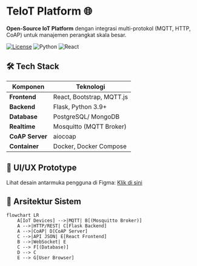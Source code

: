 # TeloT Platform 🌐

**Open-Source IoT Platform** dengan integrasi multi-protokol (MQTT, HTTP, CoAP) untuk manajemen perangkat skala besar.

[![License](https://img.shields.io/badge/License-Apache_2.0-blue.svg)](https://opensource.org/licenses/Apache-2.0)
![Python](https://img.shields.io/badge/Python-3.9%2B-blue)
![React](https://img.shields.io/badge/React-18%2B-61DAFB)

## 🛠 Tech Stack
| Komponen         | Teknologi                  |
|------------------|----------------------------|
| **Frontend**     | React, Bootstrap, MQTT.js  |
| **Backend**      | Flask, Python 3.9+         |
| **Database**     | PostgreSQL/ MongoDB        |
| **Realtime**     | Mosquitto (MQTT Broker)    |
| **CoAP Server**  | aiocoap                    |
| **Container**    | Docker, Docker Compose     |

## 📱 UI/UX Prototype
Lihat desain antarmuka pengguna di Figma: [Klik di sini](https://www.figma.com/proto/9k1SzoRPUP94WtS0FbIx4T/Untitled?node-id=28-494&p=f&t=ojdEAnnnytXJqMqs-1&scaling=min-zoom&content-scaling=fixed&page-id=0%3A1&starting-point-node-id=28%3A494)

## 📐 Arsitektur Sistem
```mermaid
flowchart LR
    A[IoT Devices] -->|MQTT| B[(Mosquitto Broker)]
    A -->|HTTP/REST| C[Flask Backend]
    A -->|CoAP| D[CoAP Server]
    C -->|API JSON| E[React Frontend]
    B -->|WebSocket| E
    C --> F[(Database)]
    D --> C
    E --> G[User Browser]
```
